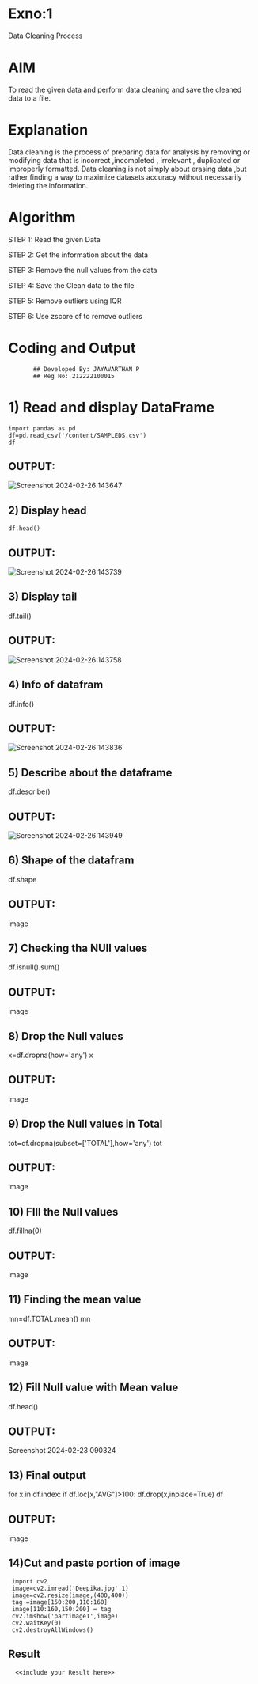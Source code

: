 # Exno:1
Data Cleaning Process

# AIM
To read the given data and perform data cleaning and save the cleaned data to a file.

# Explanation
Data cleaning is the process of preparing data for analysis by removing or modifying data that is incorrect ,incompleted , irrelevant , duplicated or improperly formatted. Data cleaning is not simply about erasing data ,but rather finding a way to maximize datasets accuracy without necessarily deleting the information.

# Algorithm
STEP 1: Read the given Data

STEP 2: Get the information about the data

STEP 3: Remove the null values from the data

STEP 4: Save the Clean data to the file

STEP 5: Remove outliers using IQR

STEP 6: Use zscore of to remove outliers

# Coding and Output
           ## Developed By: JAYAVARTHAN P
           ## Reg No: 212222100015
# 1) Read and display DataFrame
```
import pandas as pd
df=pd.read_csv('/content/SAMPLEDS.csv')
df
```
## OUTPUT:
![Screenshot 2024-02-26 143647](https://github.com/JAYAVARTHAN-P/Data-Cleaning-Process-using-Python/assets/121369281/6d585473-bb87-4a5e-a0e4-a00f7d287482)





## 2) Display head
```
df.head()
```
## OUTPUT:
![Screenshot 2024-02-26 143739](https://github.com/JAYAVARTHAN-P/Data-Cleaning-Process-using-Python/assets/121369281/00280d95-d899-44ea-a43d-8f3c1ba50d19)


## 3) Display tail
df.tail()
## OUTPUT:
![Screenshot 2024-02-26 143758](https://github.com/JAYAVARTHAN-P/Data-Cleaning-Process-using-Python/assets/121369281/127e5c86-a0d6-4ecf-a895-5207e98e9c93)


## 4) Info of datafram
df.info()
## OUTPUT:
![Screenshot 2024-02-26 143836](https://github.com/JAYAVARTHAN-P/Data-Cleaning-Process-using-Python/assets/121369281/4bd46759-26b5-4554-957c-c54ae4a1c4ab)


## 5) Describe about the dataframe
df.describe()
## OUTPUT:
![Screenshot 2024-02-26 143949](https://github.com/JAYAVARTHAN-P/Data-Cleaning-Process-using-Python/assets/121369281/624bdc76-b568-4450-aa4e-8dcc5917fb9b)


## 6) Shape of the datafram
df.shape
## OUTPUT:
image

## 7) Checking tha NUll values
df.isnull().sum()
## OUTPUT:
image

## 8) Drop the Null values
x=df.dropna(how='any')
x
## OUTPUT:
image

## 9) Drop the Null values in Total
tot=df.dropna(subset=['TOTAL'],how='any')
tot
## OUTPUT:
image

## 10) FIll the Null values
df.fillna(0)
## OUTPUT:
image

## 11) Finding the mean value
mn=df.TOTAL.mean()
mn
## OUTPUT:
image

## 12) Fill Null value with Mean value
df.head()
## OUTPUT:
Screenshot 2024-02-23 090324

## 13) Final output
for x in df.index:
  if df.loc[x,"AVG"]>100:
    df.drop(x,inplace=True)
df
## OUTPUT:
image

## 14)Cut and paste portion of image
     import cv2
     image=cv2.imread('Deepika.jpg',1)
     image=cv2.resize(image,(400,400))
     tag =image[150:200,110:160]
     image[110:160,150:200] = tag
     cv2.imshow('partimage1',image)
     cv2.waitKey(0)
     cv2.destroyAllWindows()



## Result
      <<include your Result here>>

